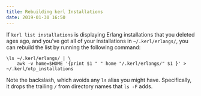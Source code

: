 ```yaml
---
title: Rebuilding kerl Installations
date: 2019-01-30 16:50
---
```


If `kerl list installations` is displaying Erlang installations that you
deleted ages ago, and you've got all of your installations in
`~/.kerl/erlangs/`, you can rebuild the list by running the following command:

    \ls ~/.kerl/erlangs/ | \
        awk -v home=$HOME '{print $1 " " home "/.kerl/erlangs/" $1 }' > ~/.kerl/otp_installations

Note the backslash, which avoids any `ls` alias you might have. Specifically, it drops the trailing `/` from directory names that `ls -F` adds.
